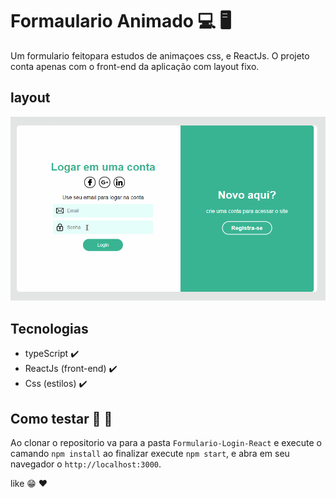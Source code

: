 # Formaulario Animado :computer: :desktop_computer:

Um formulario feitopara estudos de animaçoes css, e ReactJs. O 
projeto conta apenas com o front-end da aplicação com layout fixo.

## layout

<img src="gifFromReadme/anima.gif" />

## Tecnologias

- typeScript :heavy_check_mark:
- ReactJs (front-end) :heavy_check_mark:
- Css (estilos) :heavy_check_mark:

## Como testar :thinking: :thinking:

Ao clonar o repositorio va para a pasta `` Formulario-Login-React `` e execute o camando `` npm install ``
ao finalizar execute `` npm start ``, e abra em seu navegador o `` http://localhost:3000 ``.

like :grin: :heart:
